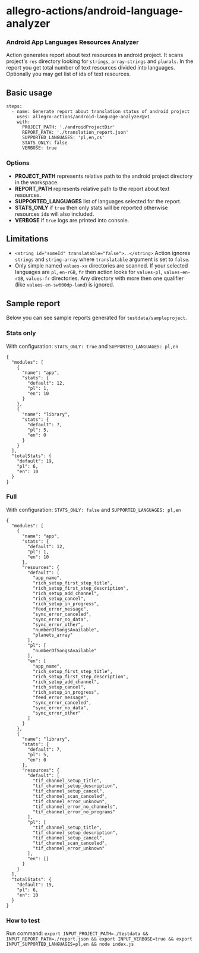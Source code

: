 # allegro-actions/android-language-analyzer

### Android App Languages Resources Analyzer

Action generates report about text resources in android project. It scans project's `res` directory looking for `strings`, `array-strings` and `plurals`. In the report you get total number of text resources divided into languages. Optionally you may get list of ids of text resources.

## Basic usage

```
steps:
  - name: Generate report about translation status of android project
    uses: allegro-actions/android-language-analyzer@v1
    with:
      PROJECT_PATH: './androidProjectDir'
      REPORT_PATH: './translation_report.json'
      SUPPORTED_LANGUAGES: 'pl,en,cs'
      STATS_ONLY: false
      VERBOSE: true
```

### Options

- **PROJECT_PATH** represents relative path to the android project directory in the workspace.
- **REPORT_PATH** represents relative path to the report about text resources.
- **SUPPORTED_LANGUAGES** list of languages selected for the report.
- **STATS_ONLY** if `true` then only stats will be reported otherwise resources `id`s will also included.
- **VERBOSE** if `true` logs are printed into console.

## Limitations

- `<string id="someId" translatable="false">..</string>` Action ignores `strings` and `string-array` where `translatable` argument is set to `false`.
- Only simple named `values-xx` directories are scanned. If your selected languages are `pl`, `en-rGB`, `fr` then action looks for `values-pl`, `values-en-rGB`, `values-fr` directories. Any directory with more then one qualifier (like `values-en-sw600dp-land`) is ignored.

## Sample report

Below you can see sample reports generated for `testdata/sampleproject`.

### Stats only

With configuration: `STATS_ONLY: true` and `SUPPORTED_LANGUAGES: pl,en`

```
{
  "modules": [
    {
      "name": "app",
      "stats": {
        "default": 12,
        "pl": 1,
        "en": 10
      }
    },
    {
      "name": "library",
      "stats": {
        "default": 7,
        "pl": 5,
        "en": 0
      }
    }
  ],
  "totalStats": {
    "default": 19,
    "pl": 6,
    "en": 10
  }
}
```

### Full

With configuration: `STATS_ONLY: false` and `SUPPORTED_LANGUAGES: pl,en`

```
{
  "modules": [
    {
      "name": "app",
      "stats": {
        "default": 12,
        "pl": 1,
        "en": 10
      },
      "resources": {
        "default": [
          "app_name",
          "rich_setup_first_step_title",
          "rich_setup_first_step_description",
          "rich_setup_add_channel",
          "rich_setup_cancel",
          "rich_setup_in_progress",
          "feed_error_message",
          "sync_error_canceled",
          "sync_error_no_data",
          "sync_error_other",
          "numberOfSongsAvailable",
          "planets_array"
        ],
        "pl": [
          "numberOfSongsAvailable"
        ],
        "en": [
          "app_name",
          "rich_setup_first_step_title",
          "rich_setup_first_step_description",
          "rich_setup_add_channel",
          "rich_setup_cancel",
          "rich_setup_in_progress",
          "feed_error_message",
          "sync_error_canceled",
          "sync_error_no_data",
          "sync_error_other"
        ]
      }
    },
    {
      "name": "library",
      "stats": {
        "default": 7,
        "pl": 5,
        "en": 0
      },
      "resources": {
        "default": [
          "tif_channel_setup_title",
          "tif_channel_setup_description",
          "tif_channel_setup_cancel",
          "tif_channel_scan_canceled",
          "tif_channel_error_unknown",
          "tif_channel_error_no_channels",
          "tif_channel_error_no_programs"
        ],
        "pl": [
          "tif_channel_setup_title",
          "tif_channel_setup_description",
          "tif_channel_setup_cancel",
          "tif_channel_scan_canceled",
          "tif_channel_error_unknown"
        ],
        "en": []
      }
    }
  ],
  "totalStats": {
    "default": 19,
    "pl": 6,
    "en": 10
  }
}
```

### How to test

Run command: `export INPUT_PROJECT_PATH=./testdata && INPUT_REPORT_PATH=./report.json && export INPUT_VERBOSE=true && export INPUT_SUPPORTED_LANGUAGES=pl,en && node index.js`